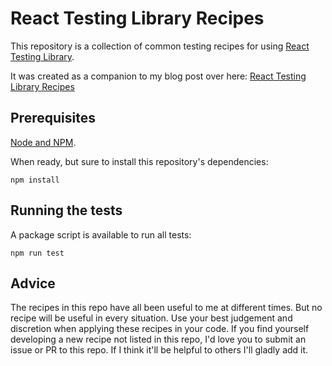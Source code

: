 # React Testing Library Recipes

This repository is a collection of common testing recipes for using [React Testing Library](https://testing-library.com/docs/react-testing-library/intro).

It was created as a companion to my blog post over here: [React Testing Library Recipes](https://blog.fildon.me/react-testing-library-recipes)

## Prerequisites

[Node and NPM](https://docs.npmjs.com/downloading-and-installing-node-js-and-npm).

When ready, but sure to install this repository's dependencies:

```shell
npm install
```

## Running the tests

A package script is available to run all tests:

```shell
npm run test
```

## Advice

The recipes in this repo have all been useful to me at different times. But no recipe will be useful in every situation. Use your best judgement and discretion when applying these recipes in your code. If you find yourself developing a new recipe not listed in this repo, I'd love you to submit an issue or PR to this repo. If I think it'll be helpful to others I'll gladly add it.
